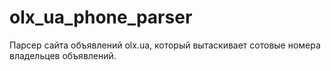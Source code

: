 olx_ua_phone_parser
===========

Парсер сайта объявлений olx.ua, который вытаскивает сотовые номера владельцев объявлений.